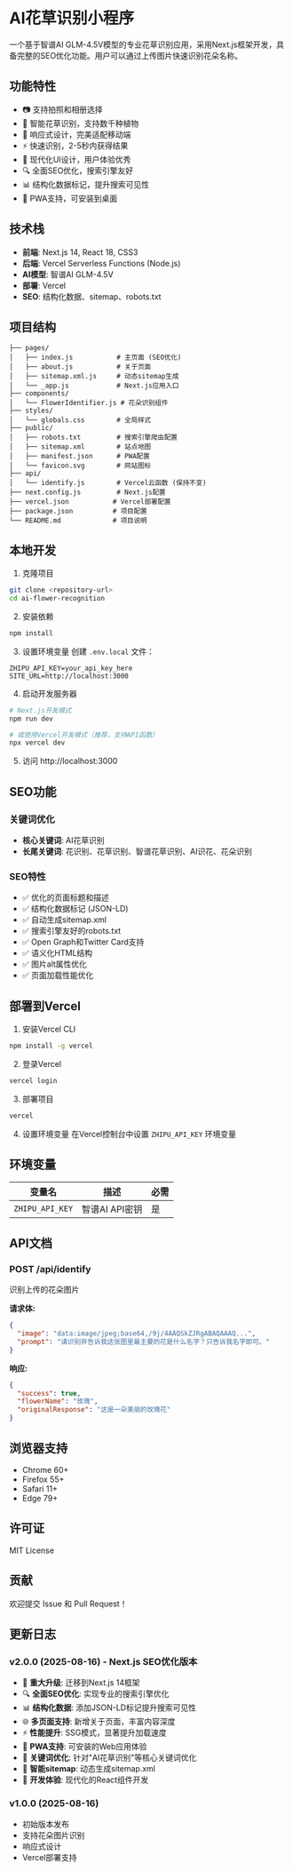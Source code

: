 # AI花草识别小程序

一个基于智谱AI GLM-4.5V模型的专业花草识别应用，采用Next.js框架开发，具备完整的SEO优化功能。用户可以通过上传图片快速识别花朵名称。

## 功能特性

- 📷 支持拍照和相册选择
- 🌸 智能花草识别，支持数千种植物
- 📱 响应式设计，完美适配移动端
- ⚡ 快速识别，2-5秒内获得结果
- 🎨 现代化UI设计，用户体验优秀
- 🔍 全面SEO优化，搜索引擎友好
- 📊 结构化数据标记，提升搜索可见性
- 🚀 PWA支持，可安装到桌面

## 技术栈

- **前端**: Next.js 14, React 18, CSS3
- **后端**: Vercel Serverless Functions (Node.js)
- **AI模型**: 智谱AI GLM-4.5V
- **部署**: Vercel
- **SEO**: 结构化数据、sitemap、robots.txt

## 项目结构

```
├── pages/
│   ├── index.js           # 主页面 (SEO优化)
│   ├── about.js           # 关于页面
│   ├── sitemap.xml.js     # 动态sitemap生成
│   └── _app.js            # Next.js应用入口
├── components/
│   └── FlowerIdentifier.js # 花朵识别组件
├── styles/
│   └── globals.css        # 全局样式
├── public/
│   ├── robots.txt         # 搜索引擎爬虫配置
│   ├── sitemap.xml        # 站点地图
│   ├── manifest.json      # PWA配置
│   └── favicon.svg        # 网站图标
├── api/
│   └── identify.js        # Vercel云函数 (保持不变)
├── next.config.js         # Next.js配置
├── vercel.json           # Vercel部署配置
├── package.json          # 项目配置
└── README.md             # 项目说明
```

## 本地开发

1. 克隆项目
```bash
git clone <repository-url>
cd ai-flower-recognition
```

2. 安装依赖
```bash
npm install
```

3. 设置环境变量
创建 `.env.local` 文件：
```
ZHIPU_API_KEY=your_api_key_here
SITE_URL=http://localhost:3000
```

4. 启动开发服务器
```bash
# Next.js开发模式
npm run dev

# 或使用Vercel开发模式（推荐，支持API函数）
npx vercel dev
```

5. 访问 http://localhost:3000

## SEO功能

### 关键词优化
- **核心关键词**: AI花草识别
- **长尾关键词**: 花识别、花草识别、智谱花草识别、AI识花、花朵识别

### SEO特性
- ✅ 优化的页面标题和描述
- ✅ 结构化数据标记 (JSON-LD)
- ✅ 自动生成sitemap.xml
- ✅ 搜索引擎友好的robots.txt
- ✅ Open Graph和Twitter Card支持
- ✅ 语义化HTML结构
- ✅ 图片alt属性优化
- ✅ 页面加载性能优化

## 部署到Vercel

1. 安装Vercel CLI
```bash
npm install -g vercel
```

2. 登录Vercel
```bash
vercel login
```

3. 部署项目
```bash
vercel
```

4. 设置环境变量
在Vercel控制台中设置 `ZHIPU_API_KEY` 环境变量

## 环境变量

| 变量名 | 描述 | 必需 |
|--------|------|------|
| `ZHIPU_API_KEY` | 智谱AI API密钥 | 是 |

## API文档

### POST /api/identify

识别上传的花朵图片

**请求体:**
```json
{
  "image": "data:image/jpeg;base64,/9j/4AAQSkZJRgABAQAAAQ...",
  "prompt": "请识别并告诉我这张图里最主要的花是什么名字？只告诉我名字即可。"
}
```

**响应:**
```json
{
  "success": true,
  "flowerName": "玫瑰",
  "originalResponse": "这是一朵美丽的玫瑰花"
}
```

## 浏览器支持

- Chrome 60+
- Firefox 55+
- Safari 11+
- Edge 79+

## 许可证

MIT License

## 贡献

欢迎提交 Issue 和 Pull Request！

## 更新日志

### v2.0.0 (2025-08-16) - Next.js SEO优化版本
- 🚀 **重大升级**: 迁移到Next.js 14框架
- 🔍 **全面SEO优化**: 实现专业的搜索引擎优化
- 📊 **结构化数据**: 添加JSON-LD标记提升搜索可见性
- 🌐 **多页面支持**: 新增关于页面，丰富内容深度
- ⚡ **性能提升**: SSG模式，显著提升加载速度
- 📱 **PWA支持**: 可安装的Web应用体验
- 🎯 **关键词优化**: 针对"AI花草识别"等核心关键词优化
- 🤖 **智能sitemap**: 动态生成sitemap.xml
- 🔧 **开发体验**: 现代化的React组件开发

### v1.0.0 (2025-08-16)
- 初始版本发布
- 支持花朵图片识别
- 响应式设计
- Vercel部署支持
